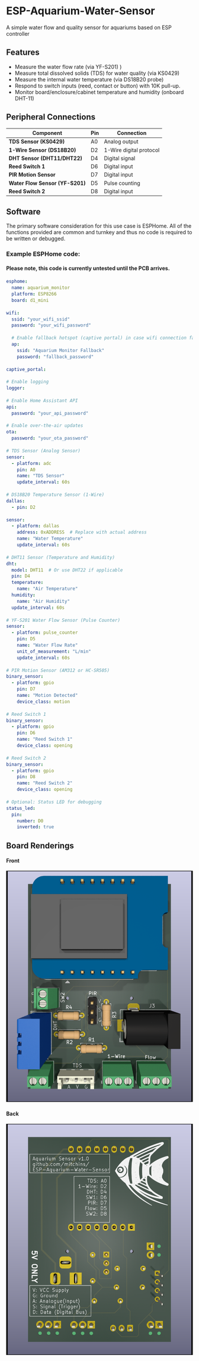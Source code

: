 # ESP-Aquarium-Water-Sensor

A simple water flow and quality sensor for aquariums based on ESP controller

## Features

* Measure the water flow rate (via YF-S201) )
* Measure total dissolved solids (TDS) for water quality (via KS0429)
* Measure the internal water temperature (via DS18B20 probe)
* Respond to switch inputs (reed, contact or button) with 10K pull-up.
* Monitor board/enclosure/cabinet temperature and humidity (onboard DHT-11)

## Peripheral Connections

| **Component**         | **Pin**     | **Connection**    |
|-----------------------|-------------|-------------------|
| **TDS Sensor (KS0429)** | A0          | Analog output      |
| **1-Wire Sensor (DS18B20)** | D2          | 1-Wire digital protocol |
| **DHT Sensor (DHT11/DHT22)** | D4          | Digital signal     |
| **Reed Switch 1**      | D6          | Digital input      |
| **PIR Motion Sensor**  | D7          | Digital input      |
| **Water Flow Sensor (YF-S201)** | D5          | Pulse counting     |
| **Reed Switch 2**      | D8          | Digital input      |

## Software

The primary software consideration for this use case is ESPHome.
All of the functions provided are common and turnkey and thus no code is required to be written or debugged.

### Example ESPHome code:
#### Please note, this code is currently untested until the PCB arrives.

```YAML
esphome:
  name: aquarium_monitor
  platform: ESP8266
  board: d1_mini

wifi:
  ssid: "your_wifi_ssid"
  password: "your_wifi_password"

  # Enable fallback hotspot (captive portal) in case wifi connection fails
  ap:
    ssid: "Aquarium Monitor Fallback"
    password: "fallback_password"

captive_portal:

# Enable logging
logger:

# Enable Home Assistant API
api:
  password: "your_api_password"

# Enable over-the-air updates
ota:
  password: "your_ota_password"

# TDS Sensor (Analog Sensor)
sensor:
  - platform: adc
    pin: A0
    name: "TDS Sensor"
    update_interval: 60s

# DS18B20 Temperature Sensor (1-Wire)
dallas:
  - pin: D2

sensor:
  - platform: dallas
    address: 0xADDRESS  # Replace with actual address
    name: "Water Temperature"
    update_interval: 60s

# DHT11 Sensor (Temperature and Humidity)
dht:
  model: DHT11  # Or use DHT22 if applicable
  pin: D4
  temperature:
    name: "Air Temperature"
  humidity:
    name: "Air Humidity"
  update_interval: 60s

# YF-S201 Water Flow Sensor (Pulse Counter)
sensor:
  - platform: pulse_counter
    pin: D5
    name: "Water Flow Rate"
    unit_of_measurement: "L/min"
    update_interval: 60s

# PIR Motion Sensor (AM312 or HC-SR505)
binary_sensor:
  - platform: gpio
    pin: D7
    name: "Motion Detected"
    device_class: motion

# Reed Switch 1
binary_sensor:
  - platform: gpio
    pin: D6
    name: "Reed Switch 1"
    device_class: opening

# Reed Switch 2
binary_sensor:
  - platform: gpio
    pin: D8
    name: "Reed Switch 2"
    device_class: opening

# Optional: Status LED for debugging
status_led:
  pin:
    number: D0
    inverted: true

```

## Board Renderings

#### Front

![Front rendering](Front.png)

#### Back

![Back rendering](Back.png)
